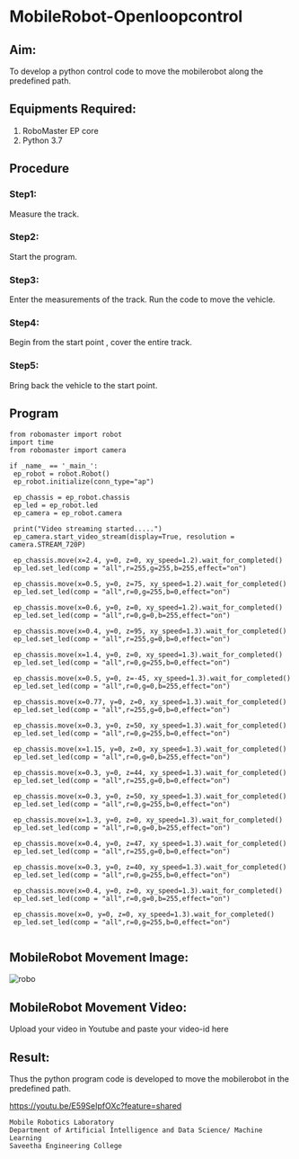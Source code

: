 # MobileRobot-Openloopcontrol
## Aim:

To develop a python control code to move the mobilerobot along the predefined path.

## Equipments Required:
1. RoboMaster EP core
2. Python 3.7

## Procedure

### Step1:
Measure the track.
### Step2:
Start the program.
### Step3:
Enter the measurements of the track.
Run the code to move the vehicle.
### Step4:
Begin from the start point , cover the entire track.
### Step5:
Bring back the vehicle to the start point.




## Program
```
from robomaster import robot
import time
from robomaster import camera

if _name_ == '_main_':
 ep_robot = robot.Robot()
 ep_robot.initialize(conn_type="ap")

 ep_chassis = ep_robot.chassis
 ep_led = ep_robot.led
 ep_camera = ep_robot.camera

 print("Video streaming started.....")
 ep_camera.start_video_stream(display=True, resolution = camera.STREAM_720P)

 ep_chassis.move(x=2.4, y=0, z=0, xy_speed=1.2).wait_for_completed()
 ep_led.set_led(comp = "all",r=255,g=255,b=255,effect="on")

 ep_chassis.move(x=0.5, y=0, z=75, xy_speed=1.2).wait_for_completed()
 ep_led.set_led(comp = "all",r=0,g=255,b=0,effect="on")

 ep_chassis.move(x=0.6, y=0, z=0, xy_speed=1.2).wait_for_completed()
 ep_led.set_led(comp = "all",r=0,g=0,b=255,effect="on")

 ep_chassis.move(x=0.4, y=0, z=95, xy_speed=1.3).wait_for_completed()
 ep_led.set_led(comp = "all",r=255,g=0,b=0,effect="on")

 ep_chassis.move(x=1.4, y=0, z=0, xy_speed=1.3).wait_for_completed()
 ep_led.set_led(comp = "all",r=0,g=255,b=0,effect="on")

 ep_chassis.move(x=0.5, y=0, z=-45, xy_speed=1.3).wait_for_completed()
 ep_led.set_led(comp = "all",r=0,g=0,b=255,effect="on")

 ep_chassis.move(x=0.77, y=0, z=0, xy_speed=1.3).wait_for_completed()
 ep_led.set_led(comp = "all",r=255,g=0,b=0,effect="on")

 ep_chassis.move(x=0.3, y=0, z=50, xy_speed=1.3).wait_for_completed()
 ep_led.set_led(comp = "all",r=0,g=255,b=0,effect="on")

 ep_chassis.move(x=1.15, y=0, z=0, xy_speed=1.3).wait_for_completed()
 ep_led.set_led(comp = "all",r=0,g=0,b=255,effect="on")

 ep_chassis.move(x=0.3, y=0, z=44, xy_speed=1.3).wait_for_completed()
 ep_led.set_led(comp = "all",r=255,g=0,b=0,effect="on")

 ep_chassis.move(x=0.3, y=0, z=50, xy_speed=1.3).wait_for_completed()
 ep_led.set_led(comp = "all",r=0,g=255,b=0,effect="on")

 ep_chassis.move(x=1.3, y=0, z=0, xy_speed=1.3).wait_for_completed()
 ep_led.set_led(comp = "all",r=0,g=0,b=255,effect="on")

 ep_chassis.move(x=0.4, y=0, z=47, xy_speed=1.3).wait_for_completed()
 ep_led.set_led(comp = "all",r=255,g=0,b=0,effect="on")

 ep_chassis.move(x=0.3, y=0, z=40, xy_speed=1.3).wait_for_completed()
 ep_led.set_led(comp = "all",r=0,g=255,b=0,effect="on")

 ep_chassis.move(x=0.4, y=0, z=0, xy_speed=1.3).wait_for_completed()
 ep_led.set_led(comp = "all",r=0,g=0,b=255,effect="on")

 ep_chassis.move(x=0, y=0, z=0, xy_speed=1.3).wait_for_completed()
 ep_led.set_led(comp = "all",r=0,g=255,b=0,effect="on")
    

```

## MobileRobot Movement Image:

![robo](./img/robomaster.png)


## MobileRobot Movement Video:

Upload your video in Youtube and paste your video-id here



## Result:
Thus the python program code is developed to move the mobilerobot in the predefined path.


https://youtu.be/E59SeIpfOXc?feature=shared

```
Mobile Robotics Laboratory
Department of Artificial Intelligence and Data Science/ Machine Learning
Saveetha Engineering College
```
